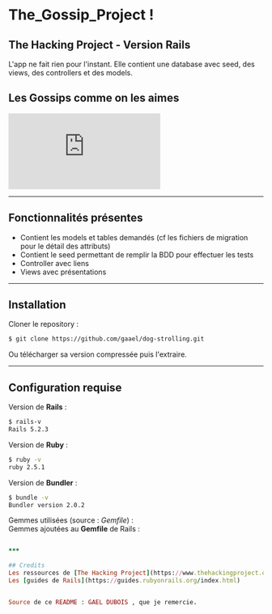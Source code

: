 # The_Gossip_Project !

## The Hacking Project - Version Rails



L'app ne fait rien pour l'instant. 
Elle contient une database avec seed, des views, des controllers et des models.

## Les Gossips comme on les aimes

![alt text](http://zupimages.net/viewer.php?id=19/43/xzsy.jpg)

***

## Fonctionnalités présentes

* Contient les models et tables demandés (cf les fichiers de migration pour le détail des attributs)
* Contient le seed permettant de remplir la BDD pour effectuer les tests
* Controller avec liens
* Views avec présentations


***

## Installation
Cloner le repository : 
~~~bash
$ git clone https://github.com/gaael/dog-strolling.git
~~~
Ou télécharger sa version compressée puis l'extraire.

***



## Configuration requise
Version de **Rails** :
~~~bash
$ rails-v
Rails 5.2.3
~~~

Version de **Ruby** :
~~~bash
$ ruby -v
ruby 2.5.1
~~~

Version de **Bundler** :
~~~bash
$ bundle -v
Bundler version 2.0.2
~~~

Gemmes utilisées (source : *Gemfile*) :\
Gemmes ajoutées au **Gemfile** de Rails :
~~~ruby

***

## Credits
Les ressources de [The Hacking Project](https://www.thehackingproject.org/)\
Les [guides de Rails](https://guides.rubyonrails.org/index.html)


Source de ce README : GAEL DUBOIS , que je remercie.
